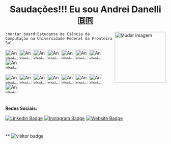 <h1 align="center">Saudações!!! Eu sou Andrei Danelli 🇧🇷</h1>

<div>
	<img align='right' height='160' src='assets/certificate.svg' alt='Mudar imagem'>

	:mortar_board:Estudante de Ciência da Computação na Universidade Federal da Fronteira Sul.
<div>
	<img align="center" alt="Andrei-JavaScript" height="30" width="40" src="https://cdn.jsdelivr.net/gh/devicons/devicon/icons/javascript/javascript-plain.svg">
	<img align="center" alt="Andrei-HTML5" height="30" width="40" src="https://cdn.jsdelivr.net/gh/devicons/devicon/icons/html5/html5-original.svg">
	<img align="center" alt="Andrei-CSS3" height="30" width="40" src="https://cdn.jsdelivr.net/gh/devicons/devicon/icons/css3/css3-original.svg">
	<img align="center" alt="Andrei-Git" height="30" width="40" src="https://cdn.jsdelivr.net/gh/devicons/devicon/icons/git/git-original.svg">
	<img align="center" alt="Andrei-VSCode" height="30" width="40" src="https://cdn.jsdelivr.net/gh/devicons/devicon/icons/vscode/vscode-original.svg">
	<img align="center" alt="Andrei-Postgresql" height="30" width="40" src="https://cdn.jsdelivr.net/gh/devicons/devicon/icons/postgresql/postgresql-original.svg">
	<img align="center" alt="Andrei-Python" height="30" width="40" src="https://cdn.jsdelivr.net/gh/devicons/devicon/icons/python/python-original.svg">
	<img align="center" alt="Andrei-Bootstrap" height="30" width="40" src="https://cdn.jsdelivr.net/gh/devicons/devicon/icons/bootstrap/bootstrap-plain.svg"><br>
	<br>
	<img align="center" alt="Andrei-PHP" height="30" width="40" src="https://cdn.jsdelivr.net/gh/devicons/devicon/icons/php/php-original.svg">
	<img align="center" alt="Andrei-JAVA" height="30" width="40" src="https://cdn.jsdelivr.net/gh/devicons/devicon/icons/java/java-original.svg">
	<img align="center" alt="Andrei-SpringBoot" height="30" width="40" src="https://cdn.jsdelivr.net/gh/devicons/devicon/icons/spring/spring-original.svg">
	<img align="center" alt="Andrei-PhotoShop" height="30" width="40" src="https://cdn.jsdelivr.net/gh/devicons/devicon/icons/photoshop/photoshop-plain.svg">
	<img align="center" alt="Andrei-Wordpress" height="30" width="40" src="https://cdn.jsdelivr.net/gh/devicons/devicon/icons/wordpress/wordpress-original.svg">
	<img align="center" alt="Andrei-GitHub" height="30" width="40" src="https://cdn.jsdelivr.net/gh/devicons/devicon/icons/github/github-original.svg">
	<img align="center" alt="Andrei-Centos" height="30" width="40" src="https://cdn.jsdelivr.net/gh/devicons/devicon/icons/centos/centos-original.svg">
	<img align="center" alt="Andrei-Centos" height="30" width="40" src="https://cdn.jsdelivr.net/gh/devicons/devicon/icons/windows8/windows8-original.svg">
</div>

#

**Redes Sociais:**

[![Linkedin Badge](	https://img.shields.io/badge/LinkedIn-0077B5?style=for-the-badge&logo=linkedin&logoColor=white&link=https://www.linkedin.com/in/andreidanelli)](https://www.linkedin.com/in/andreidanelli)
[![Instagram Badge](https://img.shields.io/badge/Instagram-E4405F?style=for-the-badge&logo=instagram&logoColor=white&link=https://instagram.com/andreidanelli/)](https://www.instagram.com/andreidanelli/)
[![Website Badge](https://img.shields.io/badge/WEBSITE-0A0A0A?style=for-the-badge&logo=dev.to&logoColor=white&link=https://andreidanelli.github.io/)](https://andreidanelli.github.io/)

#
**
![visitor badge](https://visitor-badge.glitch.me/badge?page_id=jwenjian.visitor-badge&left_text=MyPageVisitors)
